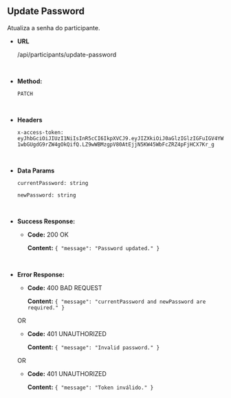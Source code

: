 ## **Update Password**

Atualiza a senha do participante.

- **URL**

  /api/participants/update-password

</br>

- **Method:**

  `PATCH`

</br>

- **Headers**

  `x-access-token: eyJhbGciOiJIUzI1NiIsInR5cCI6IkpXVCJ9.eyJIZXkiOiJ0aGlzIGlzIGFuIGV4YW1wbGUgdG9rZW4gOkQifQ.LZ9wWBMzgpV80AtEjjN5KW45WbFcZRZ4pFjHCX7Kr_g`

</br>

- **Data Params**

  `currentPassword: string`

  `newPassword: string`

</br>

- **Success Response:**

  - **Code:** 200 OK

    **Content:** `{ "message": "Password updated." }`

</br>

- **Error Response:**

  - **Code:** 400 BAD REQUEST

    **Content:** `{ "message": "currentPassword and newPassword are required." }`

  OR

  - **Code:** 401 UNAUTHORIZED

    **Content:** `{ "message": "Invalid password." }`

  OR

  - **Code:** 401 UNAUTHORIZED

    **Content:** `{ "message": "Token inválido." }`
